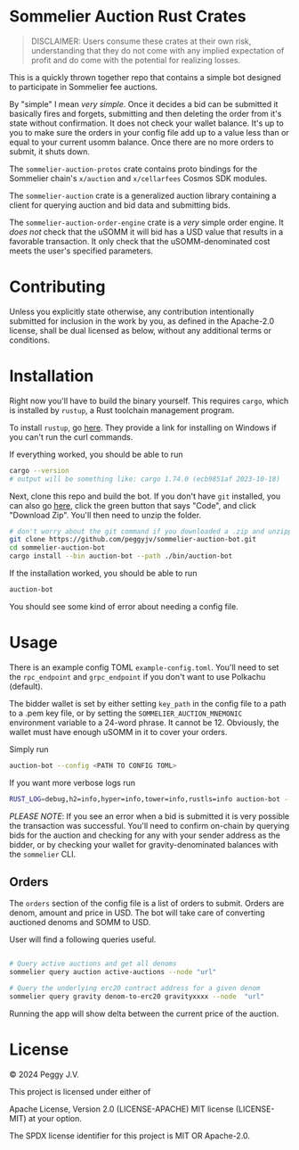 # Sommelier Auction Rust Crates

> DISCLAIMER: Users consume these crates at their own risk, understanding that they do not come with any implied expectation of profit and do come with the potential for realizing losses.

This is a quickly thrown together repo that contains a simple bot designed to participate in Sommelier fee auctions.

By "simple" I mean *very simple*. Once it decides a bid can be submitted it basically fires and forgets, submitting and then deleting the order from it's state without confirmation. It does not check your wallet balance. It's up to you to make sure the orders in your config file add up to a value less than or equal to your current usomm balance. Once there are no more orders to submit, it shuts down.

The `sommelier-auction-protos` crate contains proto bindings for the Sommelier chain's `x/auction` and `x/cellarfees` Cosmos SDK modules.

The `sommelier-auction` crate is a generalized auction library containing a client for querying auction and bid data and submitting bids.

The `sommelier-auction-order-engine` crate is a *very* simple order engine. It *does not* check that the uSOMM it will bid has a USD value that results in a favorable transaction. It only check that the uSOMM-denominated cost meets the user's specified parameters.

# Contributing

Unless you explicitly state otherwise, any contribution intentionally submitted for inclusion in the work by you, as defined in the Apache-2.0 license, shall be dual licensed as below, without any additional terms or conditions.

# Installation

Right now you'll have to build the binary yourself. This requires `cargo`, which is installed by `rustup`, a Rust toolchain management program.

To install `rustup`, go [here](https://www.rust-lang.org/tools/install). They provide a link for installing on Windows if you can't run the curl commands.

If everything worked, you should be able to run

```bash
cargo --version
# output will be something like: cargo 1.74.0 (ecb9851af 2023-10-18)
```

Next, clone this repo and build the bot. If you don't have `git` installed, you can also go [here](https://github.com/peggyjv/sommelier-auction-bot), click the green button that says "Code", and click "Download Zip". You'll then need to unzip the folder.

```bash
# don't worry about the git command if you downloaded a .zip and unzipped the repo
git clone https://github.com/peggyjv/sommelier-auction-bot.git
cd sommelier-auction-bot
cargo install --bin auction-bot --path ./bin/auction-bot
```

If the installation worked, you should be able to run 

```bash
auction-bot
```

You should see some kind of error about needing a config file.

# Usage

There is an example config TOML `example-config.toml`. You'll need to set the `rpc_endpoint` and `grpc_endpoint` if you don't want to use Polkachu (default).

The bidder wallet is set by either setting `key_path` in the config file to a path to a .pem key file, or by setting the `SOMMELIER_AUCTION_MNEMONIC` environment variable to a 24-word phrase. It cannot be 12. Obviously, the wallet must have enough uSOMM in it to cover your orders.

Simply run

```bash
auction-bot --config <PATH TO CONFIG TOML>
```

If you want more verbose logs run

```bash
RUST_LOG=debug,h2=info,hyper=info,tower=info,rustls=info auction-bot --config <PATH TO CONFIG TOML>
```

*PLEASE NOTE*: If you see an error when a bid is submitted it is very possible the transaction was successful. You'll need to confirm on-chain by querying bids for the auction and checking for any with your sender address as the bidder, or by checking your wallet for gravity-denominated balances with the `sommelier` CLI.

## Orders

The `orders` section of the config file is a list of orders to submit. Orders are denom, amount and price in USD. The bot will take care of converting auctioned denoms and SOMM to USD.

User will find a following queries useful.

```bash

# Query active auctions and get all denoms
sommelier query auction active-auctions --node "url"

# Query the underlying erc20 contract address for a given denom
sommelier query gravity denom-to-erc20 gravityxxxx --node  "url"

```

Running the app will show delta between the current price of the auction.

# License

© 2024 Peggy J.V.

This project is licensed under either of

Apache License, Version 2.0 (LICENSE-APACHE)
MIT license (LICENSE-MIT)
at your option.

The SPDX license identifier for this project is MIT OR Apache-2.0.
